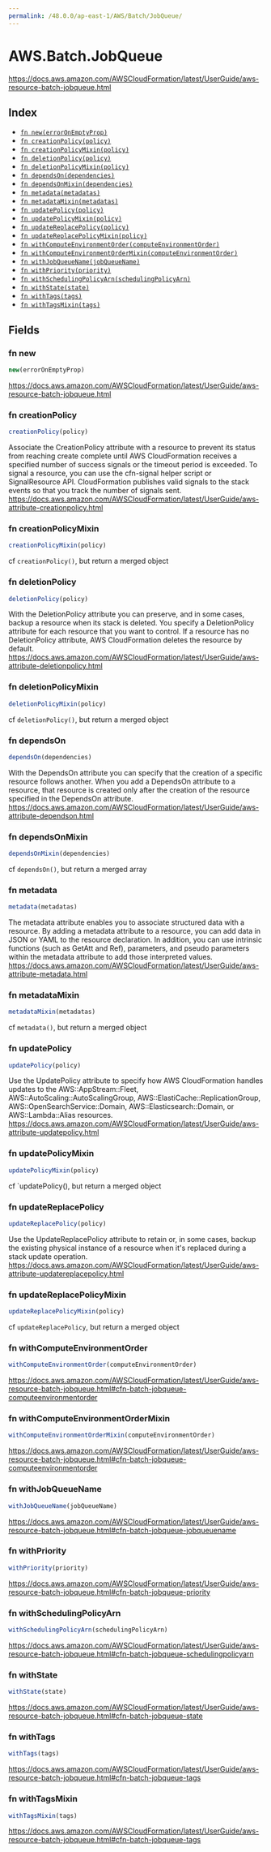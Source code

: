 ```yaml
---
permalink: /48.0.0/ap-east-1/AWS/Batch/JobQueue/
---
```


# AWS.Batch.JobQueue

https://docs.aws.amazon.com/AWSCloudFormation/latest/UserGuide/aws-resource-batch-jobqueue.html

## Index

* [`fn new(errorOnEmptyProp)`](#fn-new)
* [`fn creationPolicy(policy)`](#fn-creationpolicy)
* [`fn creationPolicyMixin(policy)`](#fn-creationpolicymixin)
* [`fn deletionPolicy(policy)`](#fn-deletionpolicy)
* [`fn deletionPolicyMixin(policy)`](#fn-deletionpolicymixin)
* [`fn dependsOn(dependencies)`](#fn-dependson)
* [`fn dependsOnMixin(dependencies)`](#fn-dependsonmixin)
* [`fn metadata(metadatas)`](#fn-metadata)
* [`fn metadataMixin(metadatas)`](#fn-metadatamixin)
* [`fn updatePolicy(policy)`](#fn-updatepolicy)
* [`fn updatePolicyMixin(policy)`](#fn-updatepolicymixin)
* [`fn updateReplacePolicy(policy)`](#fn-updatereplacepolicy)
* [`fn updateReplacePolicyMixin(policy)`](#fn-updatereplacepolicymixin)
* [`fn withComputeEnvironmentOrder(computeEnvironmentOrder)`](#fn-withcomputeenvironmentorder)
* [`fn withComputeEnvironmentOrderMixin(computeEnvironmentOrder)`](#fn-withcomputeenvironmentordermixin)
* [`fn withJobQueueName(jobQueueName)`](#fn-withjobqueuename)
* [`fn withPriority(priority)`](#fn-withpriority)
* [`fn withSchedulingPolicyArn(schedulingPolicyArn)`](#fn-withschedulingpolicyarn)
* [`fn withState(state)`](#fn-withstate)
* [`fn withTags(tags)`](#fn-withtags)
* [`fn withTagsMixin(tags)`](#fn-withtagsmixin)

## Fields

### fn new

```ts
new(errorOnEmptyProp)
```

https://docs.aws.amazon.com/AWSCloudFormation/latest/UserGuide/aws-resource-batch-jobqueue.html

### fn creationPolicy

```ts
creationPolicy(policy)
```

Associate the CreationPolicy attribute with a resource to prevent its status from reaching create complete until AWS CloudFormation receives a specified number of success signals or the timeout period is exceeded. To signal a resource, you can use the cfn-signal helper script or SignalResource API. CloudFormation publishes valid signals to the stack events so that you track the number of signals sent. 
https://docs.aws.amazon.com/AWSCloudFormation/latest/UserGuide/aws-attribute-creationpolicy.html

### fn creationPolicyMixin

```ts
creationPolicyMixin(policy)
```

cf `creationPolicy()`, but return a merged object

### fn deletionPolicy

```ts
deletionPolicy(policy)
```

With the DeletionPolicy attribute you can preserve, and in some cases, backup a resource when its stack is deleted. You specify a DeletionPolicy attribute for each resource that you want to control. If a resource has no DeletionPolicy attribute, AWS CloudFormation deletes the resource by default. 
https://docs.aws.amazon.com/AWSCloudFormation/latest/UserGuide/aws-attribute-deletionpolicy.html

### fn deletionPolicyMixin

```ts
deletionPolicyMixin(policy)
```

cf `deletionPolicy()`, but return a merged object

### fn dependsOn

```ts
dependsOn(dependencies)
```

With the DependsOn attribute you can specify that the creation of a specific resource follows another. When you add a DependsOn attribute to a resource, that resource is created only after the creation of the resource specified in the DependsOn attribute. 
https://docs.aws.amazon.com/AWSCloudFormation/latest/UserGuide/aws-attribute-dependson.html

### fn dependsOnMixin

```ts
dependsOnMixin(dependencies)
```

cf `dependsOn()`, but return a merged array

### fn metadata

```ts
metadata(metadatas)
```

The metadata attribute enables you to associate structured data with a resource. By adding a metadata attribute to a resource, you can add data in JSON or YAML to the resource declaration. In addition, you can use intrinsic functions (such as GetAtt and Ref), parameters, and pseudo parameters within the metadata attribute to add those interpreted values. 
https://docs.aws.amazon.com/AWSCloudFormation/latest/UserGuide/aws-attribute-metadata.html

### fn metadataMixin

```ts
metadataMixin(metadatas)
```

cf `metadata()`, but return a merged object

### fn updatePolicy

```ts
updatePolicy(policy)
```

Use the UpdatePolicy attribute to specify how AWS CloudFormation handles updates to the AWS::AppStream::Fleet, AWS::AutoScaling::AutoScalingGroup, AWS::ElastiCache::ReplicationGroup, AWS::OpenSearchService::Domain, AWS::Elasticsearch::Domain, or AWS::Lambda::Alias resources. 
https://docs.aws.amazon.com/AWSCloudFormation/latest/UserGuide/aws-attribute-updatepolicy.html

### fn updatePolicyMixin

```ts
updatePolicyMixin(policy)
```

cf `updatePolicy(), but return a merged object

### fn updateReplacePolicy

```ts
updateReplacePolicy(policy)
```

Use the UpdateReplacePolicy attribute to retain or, in some cases, backup the existing physical instance of a resource when it's replaced during a stack update operation. 
https://docs.aws.amazon.com/AWSCloudFormation/latest/UserGuide/aws-attribute-updatereplacepolicy.html

### fn updateReplacePolicyMixin

```ts
updateReplacePolicyMixin(policy)
```

cf `updateReplacePolicy`, but return a merged object

### fn withComputeEnvironmentOrder

```ts
withComputeEnvironmentOrder(computeEnvironmentOrder)
```

https://docs.aws.amazon.com/AWSCloudFormation/latest/UserGuide/aws-resource-batch-jobqueue.html#cfn-batch-jobqueue-computeenvironmentorder

### fn withComputeEnvironmentOrderMixin

```ts
withComputeEnvironmentOrderMixin(computeEnvironmentOrder)
```

https://docs.aws.amazon.com/AWSCloudFormation/latest/UserGuide/aws-resource-batch-jobqueue.html#cfn-batch-jobqueue-computeenvironmentorder

### fn withJobQueueName

```ts
withJobQueueName(jobQueueName)
```

https://docs.aws.amazon.com/AWSCloudFormation/latest/UserGuide/aws-resource-batch-jobqueue.html#cfn-batch-jobqueue-jobqueuename

### fn withPriority

```ts
withPriority(priority)
```

https://docs.aws.amazon.com/AWSCloudFormation/latest/UserGuide/aws-resource-batch-jobqueue.html#cfn-batch-jobqueue-priority

### fn withSchedulingPolicyArn

```ts
withSchedulingPolicyArn(schedulingPolicyArn)
```

https://docs.aws.amazon.com/AWSCloudFormation/latest/UserGuide/aws-resource-batch-jobqueue.html#cfn-batch-jobqueue-schedulingpolicyarn

### fn withState

```ts
withState(state)
```

https://docs.aws.amazon.com/AWSCloudFormation/latest/UserGuide/aws-resource-batch-jobqueue.html#cfn-batch-jobqueue-state

### fn withTags

```ts
withTags(tags)
```

https://docs.aws.amazon.com/AWSCloudFormation/latest/UserGuide/aws-resource-batch-jobqueue.html#cfn-batch-jobqueue-tags

### fn withTagsMixin

```ts
withTagsMixin(tags)
```

https://docs.aws.amazon.com/AWSCloudFormation/latest/UserGuide/aws-resource-batch-jobqueue.html#cfn-batch-jobqueue-tags